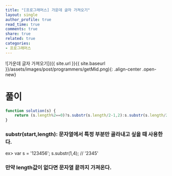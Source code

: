 ```yaml
---
title: "[프로그래머스] 가운데 글자 가져오기"
layout: single
author_profile: true
read_time: true
comments: true
share: true
related: true
categories:
- 프로그래머스
---
```


![가운데 글자 가져오기]({{ site.url }}{{ site.baseurl }}/assets/images/post/programmers/getMid.png){: .align-center .open-new}


# 풀이
```js
function solution(s) {
    return (s.length%2==0)?s.substr(s.length/2-1,2):s.substr(s.length/2,1)
}
```
### substr(start,length): 문자열에서 특정 부분만 골라내고 싶을 때 사용한다.
ex> 
var s = '123456';
s.substr(1,4); // '2345'
### 만약 length값이 없다면 문자열 끝까지 가져온다.
